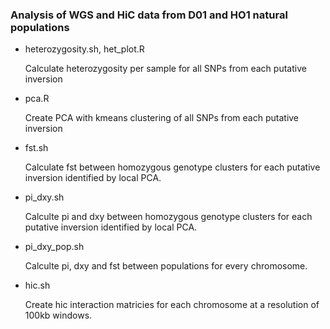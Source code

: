 ### Analysis of WGS and HiC data from D01 and HO1 natural populations 


- heterozygosity.sh, het_plot.R 

   Calculate heterozygosity per sample for all SNPs from each putative inversion

- pca.R

   Create PCA with kmeans clustering of all SNPs from each putative inversion 

- fst.sh 

   Calculate fst between homozygous genotype clusters for each putative inversion identified by local PCA. 

- pi_dxy.sh 

    Calculte pi and dxy between homozygous genotype clusters for each putative inversion identified by local PCA.

- pi_dxy_pop.sh 

    Calculte pi, dxy and fst between populations for every chromosome.

- hic.sh 

    Create hic interaction matricies for each chromosome at a resolution of 100kb windows.